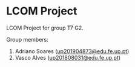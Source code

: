 # LCOM Project

LCOM Project for group T7 G2.

Group members:

1. Adriano Soares (up201904873@edu.fe.up.pt)
2. Vasco Alves (up201808031@edu.fe.up.pt)